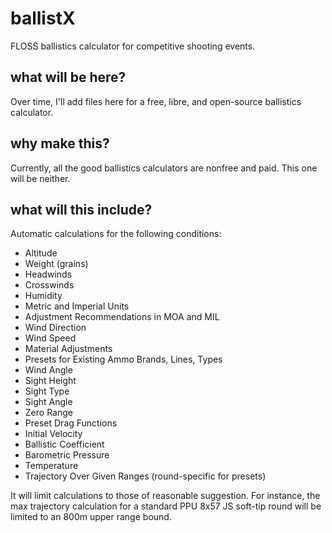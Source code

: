# ballistX
FLOSS ballistics calculator for competitive shooting events.

## what will be here?
Over time, I'll add files here for a free, libre, and open-source ballistics calculator.

## why make this?
Currently, all the good ballistics calculators are nonfree and paid. This one will be neither.

## what will this include?
Automatic calculations for the following conditions:

- Altitude
- Weight (grains)
- Headwinds
- Crosswinds
- Humidity
- Metric and Imperial Units
- Adjustment Recommendations in MOA and MIL
- Wind Direction
- Wind Speed
- Material Adjustments
- Presets for Existing Ammo Brands, Lines, Types
- Wind Angle
- Sight Height
- Sight Type
- Sight Angle
- Zero Range
- Preset Drag Functions
- Initial Velocity
- Ballistic Coefficient
- Barometric Pressure
- Temperature
- Trajectory Over Given Ranges (round-specific for presets)

It will limit calculations to those of reasonable suggestion. For instance, the max trajectory calculation for a standard PPU 8x57 JS soft-tip round will be limited to an 800m upper range bound.
